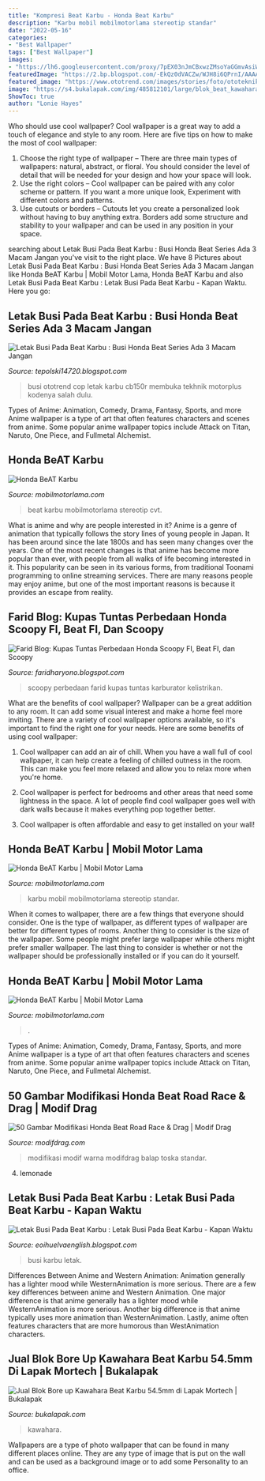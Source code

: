 ```yaml
---
title: "Kompresi Beat Karbu - Honda Beat Karbu"
description: "Karbu mobil mobilmotorlama stereotip standar"
date: "2022-05-16"
categories:
- "Best Wallpaper"
tags: ["Best Wallpaper"]
images:
- "https://lh6.googleusercontent.com/proxy/7pEX03nJmCBxwzZMsoYaGGmvAsiWTwGUIwsYhFu9ypLG1IpXZXHr6pRDmkypc7bEdi9chcEVnTvd5gF92yO8puPSRnjS9vCF8kD25x7sanXWWDVxivBa=s0-d"
featuredImage: "https://2.bp.blogspot.com/-EkQz0dVACZw/WJH8i6QPrnI/AAAAAAAAC2U/Mv6KUS-3Wc4LnVMjwdqnouRHAtgXTJXSACLcB/s1600/beat%2Bkarbu.jpg"
featured_image: "https://www.ototrend.com/images/stories/foto/ototeknik/tips/0917/011017-tipsb.jpg"
image: "https://s4.bukalapak.com/img/485812101/large/blok_beat_kawahara.jpg"
ShowToc: true
author: "Lonie Hayes"
---
```



Who should use cool wallpaper?
Cool wallpaper is a great way to add a touch of elegance and style to any room. Here are five tips on how to make the most of cool wallpaper: 
1) Choose the right type of wallpaper – There are three main types of wallpapers: natural, abstract, or floral. You should consider the level of detail that will be needed for your design and how your space will look. 
2) Use the right colors – Cool wallpaper can be paired with any color scheme or pattern. If you want a more unique look, Experiment with different colors and patterns. 
3) Use cutouts or borders – Cutouts let you create a personalized look without having to buy anything extra. Borders add some structure and stability to your wallpaper and can be used in any position in your space.

	

		
searching about Letak Busi Pada Beat Karbu : Busi Honda Beat Series Ada 3 Macam Jangan you've visit to the right place. We have 8 Pictures about Letak Busi Pada Beat Karbu : Busi Honda Beat Series Ada 3 Macam Jangan like Honda BeAT Karbu | Mobil Motor Lama, Honda BeAT Karbu and also Letak Busi Pada Beat Karbu : Letak Busi Pada Beat Karbu - Kapan Waktu. Here you go:
		
    
## Letak Busi Pada Beat Karbu : Busi Honda Beat Series Ada 3 Macam Jangan

<img loading=lazy src="https://www.ototrend.com/images/stories/foto/ototeknik/tips/0917/011017-tipsb.jpg" onerror="this.onerror=null;this.src='https://tse4.mm.bing.net/th?id=OIP.OEX2q4eBgNDyQIZoop7WnwHaHh&amp;pid=15.1';" alt="Letak Busi Pada Beat Karbu : Busi Honda Beat Series Ada 3 Macam Jangan">

_Source: tepolski14720.blogspot.com_

>busi ototrend cop letak karbu cb150r membuka tekhnik motorplus kodenya salah dulu. 

	

Types of Anime: Animation, Comedy, Drama, Fantasy, Sports, and more
Anime wallpaper is a type of art that often features characters and scenes from anime. Some popular anime wallpaper topics include Attack on Titan, Naruto, One Piece, and Fullmetal Alchemist.

    
## Honda BeAT Karbu

<img loading=lazy src="https://2.bp.blogspot.com/-EkQz0dVACZw/WJH8i6QPrnI/AAAAAAAAC2U/Mv6KUS-3Wc4LnVMjwdqnouRHAtgXTJXSACLcB/s1600/beat%2Bkarbu.jpg" onerror="this.onerror=null;this.src='https://tse2.mm.bing.net/th?id=OIP.CkEUNu3gpoRR7nBgHyvABAHaEK&amp;pid=15.1';" alt="Honda BeAT Karbu">

_Source: mobilmotorlama.com_

>beat karbu mobilmotorlama stereotip cvt. 

	

What is anime and why are people interested in it?
Anime is a genre of animation that typically follows the story lines of young people in Japan. It has been around since the late 1800s and has seen many changes over the years. One of the most recent changes is that anime has become more popular than ever, with people from all walks of life becoming interested in it. This popularity can be seen in its various forms, from traditional Toonami programming to online streaming services. There are many reasons people may enjoy anime, but one of the most important reasons is because it provides an escape from reality.

    
## Farid Blog: Kupas Tuntas Perbedaan Honda Scoopy FI, Beat FI, Dan Scoopy

<img loading=lazy src="https://lh6.googleusercontent.com/proxy/7pEX03nJmCBxwzZMsoYaGGmvAsiWTwGUIwsYhFu9ypLG1IpXZXHr6pRDmkypc7bEdi9chcEVnTvd5gF92yO8puPSRnjS9vCF8kD25x7sanXWWDVxivBa=s0-d" onerror="this.onerror=null;this.src='https://tse4.mm.bing.net/th?id=OIP.STjOQqEx3__C-daEVljIqQAAAA&amp;pid=15.1';" alt="Farid Blog: Kupas Tuntas Perbedaan Honda Scoopy FI, Beat FI, dan Scoopy">

_Source: faridharyono.blogspot.com_

>scoopy perbedaan farid kupas tuntas karburator kelistrikan. 

	

What are the benefits of cool wallpaper?
Wallpaper can be a great addition to any room. It can add some visual interest and make a home feel more inviting. There are a variety of cool wallpaper options available, so it's important to find the right one for your needs. Here are some benefits of using cool wallpaper: 
1. Cool wallpaper can add an air of chill. When you have a wall full of cool wallpaper, it can help create a feeling of chilled outness in the room. This can make you feel more relaxed and allow you to relax more when you're home. 

2. Cool wallpaper is perfect for bedrooms and other areas that need some lightness in the space. A lot of people find cool wallpaper goes well with dark walls because it makes everything pop together better. 

3. Cool wallpaper is often affordable and easy to get installed on your wall!

    
## Honda BeAT Karbu | Mobil Motor Lama

<img loading=lazy src="https://2.bp.blogspot.com/-EkQz0dVACZw/WJH8i6QPrnI/AAAAAAAAC2U/Mv6KUS-3Wc4LnVMjwdqnouRHAtgXTJXSACLcB/s640/beat%2Bkarbu.jpg" onerror="this.onerror=null;this.src='https://tse3.mm.bing.net/th?id=OIP.gKLU_Xl4eDa2o1uYYBHbFAHaEK&amp;pid=15.1';" alt="Honda BeAT Karbu | Mobil Motor Lama">

_Source: mobilmotorlama.com_

>karbu mobil mobilmotorlama stereotip standar. 

	

When it comes to wallpaper, there are a few things that everyone should consider. One is the type of wallpaper, as different types of wallpaper are better for different types of rooms. Another thing to consider is the size of the wallpaper. Some people might prefer large wallpaper while others might prefer smaller wallpaper. The last thing to consider is whether or not the wallpaper should be professionally installed or if you can do it yourself.

    
## Honda BeAT Karbu | Mobil Motor Lama

<img loading=lazy src="https://2.bp.blogspot.com/-EkQz0dVACZw/WJH8i6QPrnI/AAAAAAAAC2U/Mv6KUS-3Wc4LnVMjwdqnouRHAtgXTJXSACLcB/w1200-h630-p-k-no-nu/beat%2Bkarbu.jpg" onerror="this.onerror=null;this.src='https://tse3.mm.bing.net/th?id=OIP._NpVaJWpHbJfK_6r9uunNQHaD4&amp;pid=15.1';" alt="Honda BeAT Karbu | Mobil Motor Lama">

_Source: mobilmotorlama.com_

>. 

	

Types of Anime: Animation, Comedy, Drama, Fantasy, Sports, and more
Anime wallpaper is a type of art that often features characters and scenes from anime. Some popular anime wallpaper topics include Attack on Titan, Naruto, One Piece, and Fullmetal Alchemist.

    
## 50 Gambar Modifikasi Honda Beat Road Race &amp; Drag | Modif Drag

<img loading=lazy src="http://modifdrag.com/wp-content/uploads/2016/04/50-Gambar-Modif-Honda-Beat-Road-Race-Drag-Terbaru.jpg" onerror="this.onerror=null;this.src='https://tse4.mm.bing.net/th?id=OIP.1zo31CQl0cBsCW0uA5E7qQHaFm&amp;pid=15.1';" alt="50 Gambar Modifikasi Honda Beat Road Race &amp; Drag | Modif Drag">

_Source: modifdrag.com_

>modifikasi modif warna modifdrag balap toska standar. 

	

4. lemonade 

    
## Letak Busi Pada Beat Karbu : Letak Busi Pada Beat Karbu - Kapan Waktu

<img loading=lazy src="https://lh6.googleusercontent.com/proxy/CAlfeSp4m96w41GEjtud46_28r6wXptKJh47jfhyvPpLZg1HG1HUVkPoPL57skzOf6voNIWGaXxPRCcR2fygMWBewzXLw4LUtaTcpM6L8hnFH_VlISoF8u0VlCNeFdwaWEwAA_jHShUHCdkOlQZ8hwQQdzKDdMzMouq6U1ByJ6PBd7-pILuqFZtAq7s3_WY_qmI59ya6DpaHmff_=w1200-h630-p-k-no-nu" onerror="this.onerror=null;this.src='https://tse4.mm.bing.net/th?id=OIP.RP97kZPYbZ0x5vVXVBWoygAAAA&amp;pid=15.1';" alt="Letak Busi Pada Beat Karbu : Letak Busi Pada Beat Karbu - Kapan Waktu">

_Source: eoihuelvaenglish.blogspot.com_

>busi karbu letak. 

	

Differences Between Anime and Western Animation: Animation generally has a lighter mood while WesternAnimation is more serious.
There are a few key differences between anime and Western Animation. One major difference is that anime generally has a lighter mood while WesternAnimation is more serious. Another big difference is that anime typically uses more animation than WesternAnimation. Lastly, anime often features characters that are more humorous than WestAnimation characters.

    
## Jual Blok Bore Up Kawahara Beat Karbu 54.5mm Di Lapak Mortech | Bukalapak

<img loading=lazy src="https://s4.bukalapak.com/img/485812101/large/blok_beat_kawahara.jpg" onerror="this.onerror=null;this.src='https://tse2.mm.bing.net/th?id=OIP.JHKs-5v4jEyvjXr3navVoQHaHa&amp;pid=15.1';" alt="Jual Blok Bore up Kawahara Beat Karbu 54.5mm di Lapak Mortech | Bukalapak">

_Source: bukalapak.com_

>kawahara. 

	



Wallpapers are a type of photo wallpaper that can be found in many different places online. They are any type of image that is put on the wall and can be used as a background image or to add some Personality to an office.

